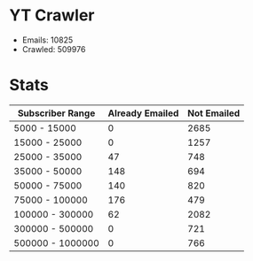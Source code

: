 # YT Crawler
- Emails: 10825
- Crawled: 509976

# Stats
| Subscriber Range  | Already Emailed | Not Emailed |
|-------|-------|-------|
| 5000 - 15000 | 0 | 2685 |
| 15000 - 25000 | 0 | 1257 |
| 25000 - 35000 | 47 | 748 |
| 35000 - 50000 | 148 | 694 |
| 50000 - 75000 | 140 | 820 |
| 75000 - 100000 | 176 | 479 |
| 100000 - 300000 | 62 | 2082 |
| 300000 - 500000 | 0 | 721 |
| 500000 - 1000000 | 0 | 766 |
